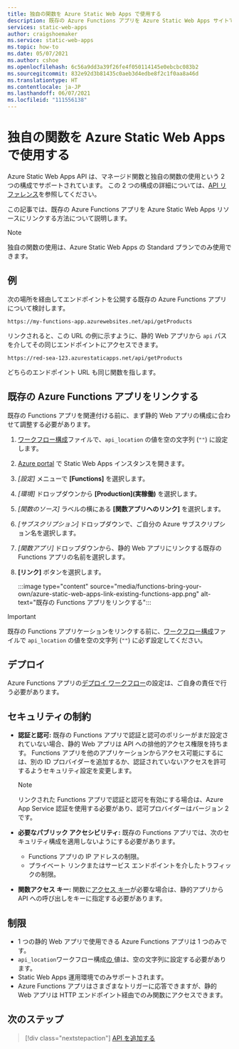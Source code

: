 ```yaml
---
title: 独自の関数を Azure Static Web Apps で使用する
description: 既存の Azure Functions アプリを Azure Static Web Apps サイトで使用します。
services: static-web-apps
author: craigshoemaker
ms.service: static-web-apps
ms.topic: how-to
ms.date: 05/07/2021
ms.author: cshoe
ms.openlocfilehash: 6c56a9dd3a39f26fe4f050114145e0ebcbc083b2
ms.sourcegitcommit: 832e92d3b81435c0aeb3d4edbe8f2c1f0aa8a46d
ms.translationtype: HT
ms.contentlocale: ja-JP
ms.lasthandoff: 06/07/2021
ms.locfileid: "111556138"
---
```

# <a name="bring-your-own-functions-to-azure-static-web-apps"></a>独自の関数を Azure Static Web Apps で使用する

Azure Static Web Apps API は、マネージド関数と独自の関数の使用という 2 つの構成でサポートされています。 この 2 つの構成の詳細については、[API リファレンス](apis.md)を参照してください。

この記事では、既存の Azure Functions アプリを Azure Static Web Apps リソースにリンクする方法について説明します。

> [!NOTE]
> 独自の関数の使用は、Azure Static Web Apps の Standard プランでのみ使用できます。

## <a name="example"></a>例

次の場所を経由してエンドポイントを公開する既存の Azure Functions アプリについて検討します。

```url
https://my-functions-app.azurewebsites.net/api/getProducts
```

リンクされると、この URL の例に示すように、静的 Web アプリから `api` パスを介してその同じエンドポイントにアクセスできます。

```url
https://red-sea-123.azurestaticapps.net/api/getProducts
```

 どちらのエンドポイント URL も同じ関数を指します。

## <a name="link-an-existing-azure-functions-app"></a>既存の Azure Functions アプリをリンクする

既存の Functions アプリを関連付ける前に、まず静的 Web アプリの構成に合わせて調整する必要があります。

1. [ワークフロー構成](./github-actions-workflow.md)ファイルで、`api_location` の値を空の文字列 (`""`) に設定します。

1. [Azure portal](https://portal.azure.com) で Static Web Apps インスタンスを開きます。

1. _[設定]_ メニューで **[Functions]** を選択します。

1. _[環境]_ ドロップダウンから **[Production]\(実稼働\)** を選択します。

1. _[関数のソース]_ ラベルの横にある **[関数アプリへのリンク]** を選択します。

1. _[サブスクリプション]_ ドロップダウンで、ご自分の Azure サブスクリプション名を選択します。

1. _[関数アプリ]_ ドロップダウンから、静的 Web アプリにリンクする既存の Functions アプリの名前を選択します。

1. **[リンク]** ボタンを選択します。

    :::image type="content" source="media/functions-bring-your-own/azure-static-web-apps-link-existing-functions-app.png" alt-text="既存の Functions アプリをリンクする":::

> [!IMPORTANT]
> 既存の Functions アプリケーションをリンクする前に、[ワークフロー構成](./github-actions-workflow.md)ファイルで `api_location` の値を空の文字列 (`""`) に必ず設定してください。

## <a name="deployment"></a>デプロイ

Azure Functions アプリの[デプロイ ワークフロー](../azure-functions/functions-deployment-technologies.md)の設定は、ご自身の責任で行う必要があります。

## <a name="security-constraints"></a>セキュリティの制約

- **認証と認可:** 既存の Functions アプリで認証と認可のポリシーがまだ設定されていない場合、静的 Web アプリは API への排他的アクセス権限を持ちます。 Functions アプリを他のアプリケーションからアクセス可能にするには、別の ID プロバイダーを追加するか、認証されていないアクセスを許可するようセキュリティ設定を変更します。

  > [!NOTE]
  > リンクされた Functions アプリで認証と認可を有効にする場合は、Azure App Service 認証を使用する必要があり、認可プロバイダーはバージョン 2 です。

- **必要なパブリック アクセシビリティ:** 既存の Functions アプリでは、次のセキュリティ構成を適用しないようにする必要があります。
  - Functions アプリの IP アドレスの制限。
  - プライベート リンクまたはサービス エンドポイントを介したトラフィックの制限。

- **関数アクセス キー:** 関数に[アクセス キー](../azure-functions/security-concepts.md#function-access-keys)が必要な場合は、静的アプリから API への呼び出しをキーに指定する必要があります。

## <a name="restrictions"></a>制限

- 1 つの静的 Web アプリで使用できる Azure Functions アプリは 1 つのみです。
- `api_location`ワークフロー構成[の ](./github-actions-workflow.md) 値は、空の文字列に設定する必要があります。
- Static Web Apps 運用環境でのみサポートされます。
- Azure Functions アプリはさまざまなトリガーに応答できますが、静的 Web アプリは HTTP エンドポイント経由でのみ関数にアクセスできます。

## <a name="next-steps"></a>次のステップ

> [!div class="nextstepaction"]
> [API を追加する](add-api.md)

